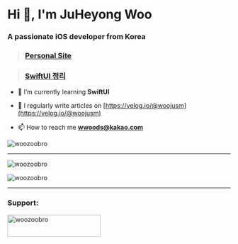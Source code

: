 

<h1 align="left">Hi 👋, I'm JuHeyong Woo</h1>
<h3 align="left">A passionate iOS developer from Korea</h3>

> ### [Personal Site](https://woozoobro.life)

> ### [SwiftUI 정리](https://github.com/woozoobro/SwiftUI/tree/main/SwiftfulThinking)

- 🌱 I’m currently learning **SwiftUI**

- 📝 I regularly write articles on [https://velog.io/@woojusm](https://velog.io/@woojusm)

- 📫 How to reach me **wwoods@kakao.com**

<p align="left"> <img src="https://komarev.com/ghpvc/?username=woozoobro&label=Profile%20views&color=0e75b6&style=flat" alt="woozoobro" /> </p>

---

<p><img align="center" src="https://github-readme-stats.vercel.app/api/top-langs?username=woozoobro&show_icons=true&locale=en&layout=compact" alt="woozoobro" /></p>

<p><img align="center" src="https://github-readme-streak-stats.herokuapp.com/?user=woozoobro&" alt="woozoobro" /></p>

---

<h3 align="left">Support:</h3>
<p><a href="https://www.buymeacoffee.com/woozoobro"> <img align="left" src="https://cdn.buymeacoffee.com/buttons/v2/default-yellow.png" height="50" width="210" alt="woozoobro" /></a></p><br><br>

